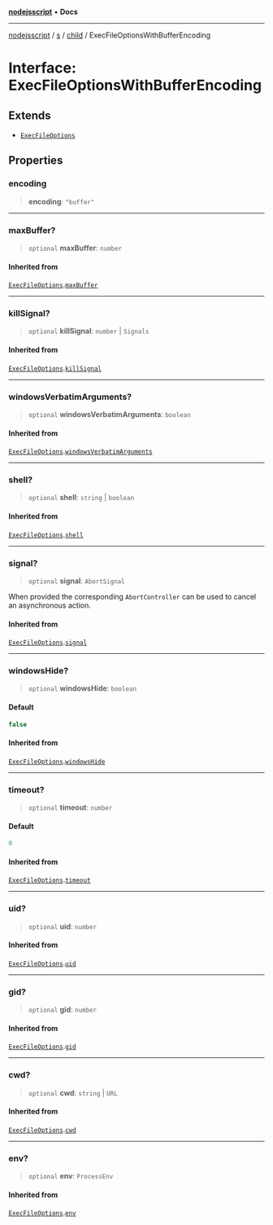 [**nodejsscript**](../../../../../README.md) • **Docs**

***

[nodejsscript](../../../../../README.md) / [s](../../../README.md) / [child](../README.md) / ExecFileOptionsWithBufferEncoding

# Interface: ExecFileOptionsWithBufferEncoding

## Extends

- [`ExecFileOptions`](ExecFileOptions.md)

## Properties

### encoding

> **encoding**: `"buffer"`

***

### maxBuffer?

> `optional` **maxBuffer**: `number`

#### Inherited from

[`ExecFileOptions`](ExecFileOptions.md).[`maxBuffer`](ExecFileOptions.md#maxbuffer)

***

### killSignal?

> `optional` **killSignal**: `number` \| `Signals`

#### Inherited from

[`ExecFileOptions`](ExecFileOptions.md).[`killSignal`](ExecFileOptions.md#killsignal)

***

### windowsVerbatimArguments?

> `optional` **windowsVerbatimArguments**: `boolean`

#### Inherited from

[`ExecFileOptions`](ExecFileOptions.md).[`windowsVerbatimArguments`](ExecFileOptions.md#windowsverbatimarguments)

***

### shell?

> `optional` **shell**: `string` \| `boolean`

#### Inherited from

[`ExecFileOptions`](ExecFileOptions.md).[`shell`](ExecFileOptions.md#shell)

***

### signal?

> `optional` **signal**: `AbortSignal`

When provided the corresponding `AbortController` can be used to cancel an asynchronous action.

#### Inherited from

[`ExecFileOptions`](ExecFileOptions.md).[`signal`](ExecFileOptions.md#signal)

***

### windowsHide?

> `optional` **windowsHide**: `boolean`

#### Default

```ts
false
```

#### Inherited from

[`ExecFileOptions`](ExecFileOptions.md).[`windowsHide`](ExecFileOptions.md#windowshide)

***

### timeout?

> `optional` **timeout**: `number`

#### Default

```ts
0
```

#### Inherited from

[`ExecFileOptions`](ExecFileOptions.md).[`timeout`](ExecFileOptions.md#timeout)

***

### uid?

> `optional` **uid**: `number`

#### Inherited from

[`ExecFileOptions`](ExecFileOptions.md).[`uid`](ExecFileOptions.md#uid)

***

### gid?

> `optional` **gid**: `number`

#### Inherited from

[`ExecFileOptions`](ExecFileOptions.md).[`gid`](ExecFileOptions.md#gid)

***

### cwd?

> `optional` **cwd**: `string` \| `URL`

#### Inherited from

[`ExecFileOptions`](ExecFileOptions.md).[`cwd`](ExecFileOptions.md#cwd)

***

### env?

> `optional` **env**: `ProcessEnv`

#### Inherited from

[`ExecFileOptions`](ExecFileOptions.md).[`env`](ExecFileOptions.md#env)
